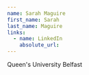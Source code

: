 ```yaml
---
name: Sarah Maguire
first_name: Sarah
last_name: Maguire
links:
  - name: LinkedIn
    absolute_url: 
---
```

Queen's University Belfast
